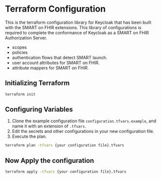 # Terraform Configuration

This is the terraform configuration library for Keycloak that has been built with the SMART on FHIR 
extensions. This library of configurations is required to complete the conformance of Keycloak as
a SMART on FHIR Authorization Server.

- scopes
- policies
- authentication flows that detect SMART launch.
- user account attributes for SMART on FHIR.
- attribute mappers for SMART on FHIR.

## Initializing Terraform

```bash
terraform init
```

## Configuring Variables

1. Clone the example configuration file ```configuration.tfvars.example```, and name it with an extension of ```.tfvars```.
2. Edit the secrets and other configurations in your new configuration file.
3. Execute the plan.

```bash
terraform plan -tfvars {your configuration file}.tfvars
```

## Now Apply the configuration

```bash
terraform apply -tfvars {your configuration file}.tfvars
```
